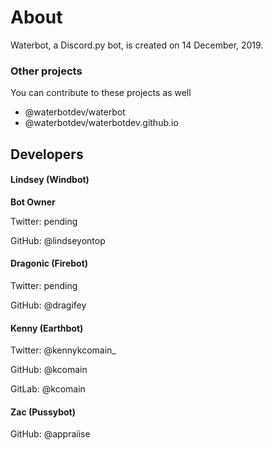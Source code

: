 # About
Waterbot, a Discord.py bot, is created on 14 December, 2019.

### Other projects
You can contribute to these projects as well

- @waterbotdev/waterbot
- @waterbotdev/waterbotdev.github.io

## Developers

#### Lindsey (Windbot)
**Bot Owner**

Twitter: pending

GitHub: @lindseyontop

#### Dragonic (Firebot)
Twitter: pending

GitHub: @dragifey

#### Kenny (Earthbot)
Twitter: @kennykcomain_

GitHub: @kcomain

GitLab: @kcomain

#### Zac (Pussybot)
GitHub: @appraiise 
